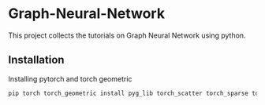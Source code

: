 # Graph-Neural-Network

This project collects the tutorials on Graph Neural Network using python.

## Installation

Installing pytorch and torch geometric

```python
pip torch torch_geometric install pyg_lib torch_scatter torch_sparse torch_cluster torch_spline_conv -f https://data.pyg.org/whl/torch-2.4.0+cu118.html
```
